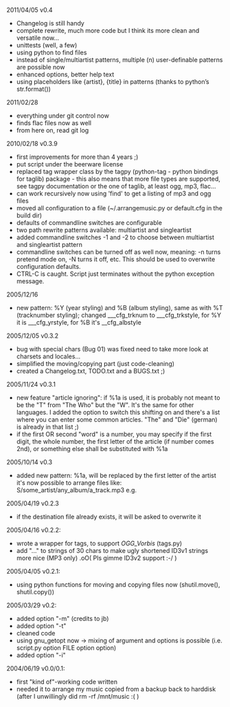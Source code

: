 2011/04/05 v0.4
* Changelog is still handy
* complete rewrite, much more code but I think its more clean and versatile now…
* unittests (well, a few)
* using python to find files
* instead of single/multiartist patterns, multiple (n) user-definable 
  patterns are possible now
* enhanced options, better help text
* using placeholders like {artist}, {title} in patterns (thanks to python’s str.format())

2011/02/28 
* everything under git control now
* finds flac files now as well
* from here on, read git log

2010/02/18 v0.3.9
* first improvements for more than 4 years ;)
* put script under the beerware license
* replaced tag wrapper class by the tagpy (python-tag - python bindings
  for taglib) package - this also means that more file types are supported, see tagpy
  documentation or the one of taglib, at least ogg, mp3, flac...
* can work recursively now using 'find' to get a listing of mp3 and ogg files
* moved all configuration to a file (~/.arrangemusic.py or default.cfg in the build dir)
* defaults of commandline switches are configurable
* two path rewrite patterns available: multiartist and singleartist
* added commandline switches -1 and -2 to choose between multiartist and
  singleartist pattern
* commandline switches can be turned off as well now, meaning: -n turns pretend
  mode on, -N turns it off, etc. This should be used to overwrite configuration
  defaults.
* CTRL-C is caught. Script just terminates without the python exception
  message.

2005/12/16
* new pattern: %Y (year styling) and %B (album styling), same as with %T (tracknumber styling); 
  changed ___cfg_trknum to ___cfg_trkstyle, for %Y it is ___cfg_yrstyle, for %B it's __cfg_albstyle

2005/12/05 v0.3.2
* bug with special chars (Bug 01) was fixed
  need to take more look at charsets and locales...
* simplified the moving/copying part (just code-cleaning)
* created a Changelog.txt, TODO.txt and a BUGS.txt ;)

2005/11/24 v0.3.1
* new feature "article ignoring": if %1a is used, it is probably not meant to be the "T"
  from "The Who" but the "W". It's the same for other languages. I added the option
  to switch this shifting on and there's a list where you can enter some common articles.
  "The" and "Die" (german) is already in that list ;)
* if the first OR second "word" is a number, you may specify if the first digit, the whole
  number, the first letter of the article (if number comes 2nd), or something else shall be substituted
  with %1a

2005/10/14 v0.3
* added new pattern: %1a, will be replaced by the first letter of the artist
  it's now possible to arrange files like: S/some_artist/any_album/a_track.mp3 e.g.

2005/04/19 v0.2.3
* if the destination file already exists, it will be asked to overwrite it

2005/04/16 v0.2.2:
* wrote a wrapper for tags, to support _OGG_Vorbis_ (tags.py)
* add "..." to strings of 30 chars to make ugly shortened ID3v1 strings more nice (MP3 only)
  .oO( Pls gimme ID3v2 support :-/ )

2005/04/05 v0.2.1:
* using python functions for moving and copying files now (shutil.move(), shutil.copy()) 

2005/03/29 v0.2:
* added option "-m" (credits to jb)
* added option "-t" 
* cleaned code
* using gnu_getopt now -> mixing of argument and options is possible (i.e. script.py option FILE option option)
* added option "-i"

2004/06/19 v0.0/0.1:
* first "kind of"-working code written
* needed it to arrange my music copied from a backup back to harddisk
  (after I unwillingly did rm -rf /mnt/music :( )
  
